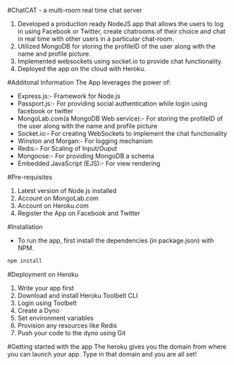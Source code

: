 #ChatCAT - a multi-room real time chat server
1. Developed a production ready NodeJS app that allows the users to log in using Facebook or Twitter, create chatrooms of their choice and chat in real time with other users in a particular chat-room.
2. Utilized MongoDB for storing the profileID of the user along with the name and profile picture.
3. Implemented websockets using socket.io to provide chat functionality.
4. Deployed the app on the cloud with Heroku.

#Additonal Information
The App leverages the power of:
*	Express.js:- Framework for Node.js
*	Passport.js:- For providing social authentication while login using facebook or twitter
*	MongoLab.com(a MongoDB Web service):- For storing the profileID of the user along with the name and profile picture
*	Socket.io:- For creating WebSockets to implement the chat functionality
*	Winston and Morgan:- For logging mechanism
*	Redis:- For Scaling of Input/Ouput
*	Mongoose:- For providing MongoDB a schema
*   Embedded JavaScript (EJS):- For view rendering

#Pre-requisites
1. Latest version of Node.js installed
2. Account on MongoLab.com
3. Account on Heroku.com
4. Register the App on Facebook and Twitter

#Installation
* To run the app, first install the dependencies (in package.json) with NPM.

```bash
npm install
``` 
#Deployment on Heroku
1. Write your app first
2. Download and install Heroku Toolbelt CLI
3. Login using Toolbelt
4. Create a Dyno
5. Set environment variables
6. Provision any resources like Redis
7. Push your code to the dyno using Git

#Getting started with the app
The heroku gives you the domain from where you can launch your app. Type in that domain and you are all set!